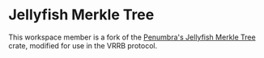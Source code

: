 # Jellyfish Merkle Tree

This workspace member is a fork of the [Penumbra's Jellyfish Merkle Tree](https://github.com/penumbra-zone/jmt)
crate, modified for use in the VRRB protocol.
